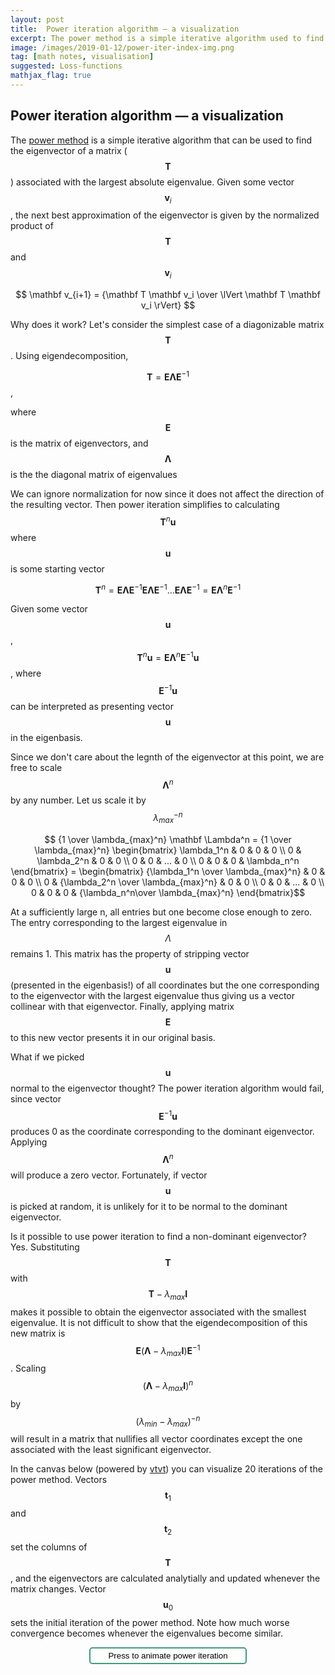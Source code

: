 ```yaml
---
layout: post
title:  Power iteration algorithm — a visualization
excerpt: The power method is a simple iterative algorithm used to find eigenvectors of a matrix. I used vtvt to create a visualization of this algorithm. 
image: /images/2019-01-12/power-iter-index-img.png
tag: [math notes, visualisation]
suggested: Loss-functions
mathjax_flag: true
---
```


## Power iteration algorithm — a visualization

The [power method](https://en.wikipedia.org/wiki/Power_iteration) is a simple iterative algorithm that can be used to find the eigenvector of a matrix ($$ \mathbf T $$) associated with the largest absolute eigenvalue. Given some vector $$ \mathbf v_i $$, the next best approximation of the eigenvector is given by the normalized product of $$ \mathbf T $$ and $$ \mathbf v_i $$

$$ \mathbf v_{i+1} = {\mathbf T \mathbf v_i \over \lVert \mathbf T \mathbf v_i \rVert} $$

Why does it work? Let's consider the simplest case of a diagonizable matrix $$ \mathbf T $$. Using eigendecomposition,

$$ \mathbf T = \mathbf E \mathbf \Lambda \mathbf E^{-1} $$, 

where $$ \mathbf E $$ is the matrix of eigenvectors, and $$ \mathbf \Lambda $$ is the the diagonal matrix of eigenvalues

We can ignore normalization for now since it does not affect the direction of the resulting vector. Then power iteration simplifies to calculating $$ \mathbf T^n \mathbf u $$ where $$ \mathbf u $$ is some starting vector

$$ \mathbf T^n = \mathbf E \mathbf \Lambda \mathbf E^{-1} \mathbf E \mathbf \Lambda \mathbf E^{-1} ... \mathbf E \mathbf \Lambda \mathbf E^{-1} = \mathbf E \mathbf \Lambda^n \mathbf E^{-1} $$

Given some vector $$ \mathbf u $$, $$ \mathbf T^n \mathbf u = \mathbf E \mathbf \Lambda^n \mathbf E^{-1} \mathbf u $$, where $$ \mathbf E^{-1} \mathbf u $$ can be interpreted as presenting vector $$ \mathbf u $$  in the eigenbasis.

Since we don't care about the legnth of the eigenvector at this point, we are free to scale $$ \mathbf \Lambda^n $$ by any number. Let us scale it by $$ \lambda_{max}^{-n} $$ 


$$ {1 \over \lambda_{max}^n} \mathbf \Lambda^n  = {1 \over \lambda_{max}^n} \begin{bmatrix} \lambda_1^n & 0 & 0 & 0 \\ 0 & \lambda_2^n & 0 & 0 \\ 0 & 0 & ... & 0 \\ 0 & 0 & 0 & \lambda_n^n \end{bmatrix} =  \begin{bmatrix} {\lambda_1^n \over \lambda_{max}^n} & 0 & 0 & 0 \\ 0 & {\lambda_2^n \over \lambda_{max}^n} & 0 & 0 \\ 0 & 0 & ... & 0 \\ 0 & 0 & 0 & {\lambda_n^n\over \lambda_{max}^n} \end{bmatrix}$$

At a sufficiently large n, all entries but one become close enough to zero. The entry corresponding to the largest eigenvalue in $$ \Lambda $$ remains 1. This matrix has the property of stripping vector $$  \mathbf u $$ (presented in the eigenbasis!) of all coordinates but the one corresponding to the eigenvector with the largest eigenvalue thus giving us a vector collinear with that eigenvector. Finally, applying matrix $$ \mathbf E $$ to this new vector presents it in our original basis.

What if we picked $$ \mathbf u $$ normal to the eigenvector thought? The power iteration algorithm would fail, since vector $$ \mathbf E^{-1} \mathbf u $$ produces 0 as the coordinate corresponding to the dominant eigenvector. Applying $$ \mathbf \Lambda^n $$ will produce a zero vector. Fortunately, if vector $$ \mathbf u $$ is picked at random, it is unlikely for it to be normal to the dominant eigenvector.

Is it possible to use power iteration to find a non-dominant eigenvector? Yes. Substituting $$ \mathbf T $$ with $$ \mathbf T - \lambda_{max} \mathbf I $$ makes it possible to obtain the eigenvector associated with the smallest eigenvalue. It is not difficult to show that the eigendecomposition of this new matrix is $$ \mathbf E (\mathbf \Lambda - \lambda_{max} \mathbf I) \mathbf E^{-1} $$. Scaling $$(\mathbf \Lambda - \lambda_{max} \mathbf I)^{n} $$ by $$ (\lambda_{min} - \lambda_{max})^{-n} $$ will result in a matrix that nullifies all vector coordinates except the one associated with the least significant eigenvector.

In the canvas below (powered by [vtvt](https://github.com/ex-punctis/vtvt)) you can visualize 20 iterations of the power method. Vectors  $$ \mathbf t_1 $$ and  $$ \mathbf t_2 $$ set the columns of $$ \mathbf T $$, and the eigenvectors are calculated analytially and updated whenever the matrix changes. Vector $$ \mathbf u_0 $$ sets the initial iteration of the power method. Note how much worse convergence becomes whenever the eigenvalues become similar.

<script>
{% include vtvt.js %}
</script>

<style>

button {
	display: block;
	position: relative;
    margin-left:auto;
    margin-right:auto;
    width: 50%;
	background-color: #FCFFFC; 
	color: black; 
	border: 2px solid #449980; 
	border-radius: 5px; 
	padding: 4px 4px;

}
button:hover {
	background-color: #F9FFFA; 
}

button:focus {
  outline: none;
}

</style>

<div class="canvas-wrapper">
	<p><button id='animation_trigger_4'>Press to animate power iteration</button></p>
	<canvas id='vector_canvas_4' class="canvas-wrapped"></canvas>
</div> 

<script>
    
// *****************************************************************	


	// initialize the scene
	var scene4 = new vtvt({canvas_id: "vector_canvas_4", grid_res: 16, circle_rad: 0.5, eig_col: "150, 150, 150", frame_duration: 500, anim_trigger_id: "animation_trigger_4"});

	// add columns of matrix T
	scene4.addVector({coords: [2, -1], c: "190, 0, 190", draggable: true, label: "t1", visible: true});
	scene4.addVector({coords: [-1, 3], c: "0, 160, 190", draggable: true, label: "t2", visible: true});

	// add input vector for power iteration algorithm
	scene4.addVector({coords: [-6, 1], c: "100, 220, 170", draggable: true, label: "iter0"});
	
	// add the first animated vector (mapped to iter0)
	scene4.addAnimationFrame([{coords: [-6, 1], c: "100, 220, 170", label: "iter0", 
			map_coords: function(){ return {mapX: scene4.vectors[2].coord_x, mapY: scene4.vectors[2].coord_y} } }]);

	// add additional animated vectors (each mapped to the previous one)
	for (let k = 0; k < 20; k++) {
			let map_func = function() {
					let x = scene4.vectors[0].coord_x * scene4.vectors_animated[k][0].coord_x + 
									scene4.vectors[1].coord_x * scene4.vectors_animated[k][0].coord_y;
					let y = scene4.vectors[0].coord_y * scene4.vectors_animated[k][0].coord_x + 
									scene4.vectors[1].coord_y * scene4.vectors_animated[k][0].coord_y;
					let norm = Math.sqrt(x*x + y*y);
					return {mapX: x / norm * 4, mapY: y = y / norm * 4};
			}	
			// add vector to the animation sequence
			scene4.addAnimationFrame([ {coords: [1, 1], c: "100, 220, 170", label: `iter${k+1}`, kind: 'custom', draw_line: true, map_coords: map_func} ]);
	}

	// render
	scene4.render();

</script>
